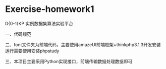 # Exercise-homework1
D{0-1}KP 实例数据集算法实验平台

一、代码规范

二、font文件夹为前端代码，主要使用amazeUI前端框架+thinkphp3.1.3开发安装运行需要使用安装phpstudy

三、本项目主要采用Python实现接口，前端传输数据处理数据即可
